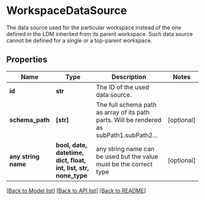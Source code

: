 # WorkspaceDataSource

The data source used for the particular workspace instead of the one defined in the LDM inherited from its parent workspace. Such data source cannot be defined for a single or a top-parent workspace.

## Properties
Name | Type | Description | Notes
------------ | ------------- | ------------- | -------------
**id** | **str** | The ID of the used data source. | 
**schema_path** | **[str]** | The full schema path as array of its path parts. Will be rendered as subPath1.subPath2... | [optional] 
**any string name** | **bool, date, datetime, dict, float, int, list, str, none_type** | any string name can be used but the value must be the correct type | [optional]

[[Back to Model list]](../README.md#documentation-for-models) [[Back to API list]](../README.md#documentation-for-api-endpoints) [[Back to README]](../README.md)


